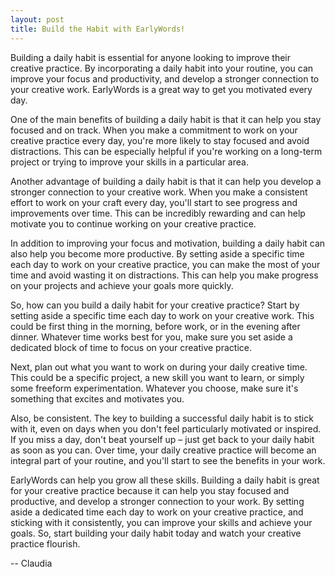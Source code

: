 ```yaml
---
layout: post
title: Build the Habit with EarlyWords!
---
```

Building a daily habit is essential for anyone looking to improve their creative practice. By incorporating a daily habit into your routine, you can improve your focus and productivity, and develop a stronger connection to your creative work. EarlyWords is a great way to get you motivated every day.

One of the main benefits of building a daily habit is that it can help you stay focused and on track. When you make a commitment to work on your creative practice every day, you're more likely to stay focused and avoid distractions. This can be especially helpful if you're working on a long-term project or trying to improve your skills in a particular area.

Another advantage of building a daily habit is that it can help you develop a stronger connection to your creative work. When you make a consistent effort to work on your craft every day, you'll start to see progress and improvements over time. This can be incredibly rewarding and can help motivate you to continue working on your creative practice.

In addition to improving your focus and motivation, building a daily habit can also help you become more productive. By setting aside a specific time each day to work on your creative practice, you can make the most of your time and avoid wasting it on distractions. This can help you make progress on your projects and achieve your goals more quickly.

So, how can you build a daily habit for your creative practice? Start by setting aside a specific time each day to work on your creative work. This could be first thing in the morning, before work, or in the evening after dinner. Whatever time works best for you, make sure you set aside a dedicated block of time to focus on your creative practice.

Next, plan out what you want to work on during your daily creative time. This could be a specific project, a new skill you want to learn, or simply some freeform experimentation. Whatever you choose, make sure it's something that excites and motivates you.

Also, be consistent. The key to building a successful daily habit is to stick with it, even on days when you don't feel particularly motivated or inspired. If you miss a day, don't beat yourself up – just get back to your daily habit as soon as you can. Over time, your daily creative practice will become an integral part of your routine, and you'll start to see the benefits in your work.

EarlyWords can help you grow all these skills. Building a daily habit is great for your creative practice because it can help you stay focused and productive, and develop a stronger connection to your work. By setting aside a dedicated time each day to work on your creative practice, and sticking with it consistently, you can improve your skills and achieve your goals. So, start building your daily habit today and watch your creative practice flourish.

-- Claudia
